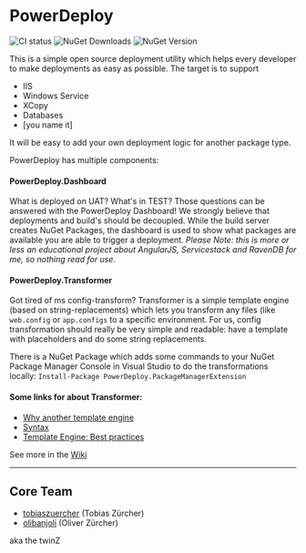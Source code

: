 PowerDeploy
===========
![CI status](https://ci.appveyor.com/api/projects/status/frmeya6j84r4c8o3/branch/master)     ![NuGet Downloads](http://img.shields.io/nuget/dt/PowerDeploy.PackageManagerExtension.svg)     ![NuGet Version](http://img.shields.io/nuget/v/PowerDeploy.PackageManagerExtension.svg)

This is a simple open source deployment utility which helps every developer to make deployments as easy as possible. The target is to support 
* IIS
* Windows Service
* XCopy
* Databases
* [you name it]

It will be easy to add your own deployment logic for another package type.

PowerDeploy has multiple components:

#### PowerDeploy.Dashboard
What is deployed on UAT? What's in TEST? Those questions can be answered with the PowerDeploy Dashboard! We strongly believe that deployments and build's should be decoupled. While the build server creates NuGet Packages, the dashboard is used to show what packages are available you are able to trigger a deployment.
*Please Note: this is more or less an educational project about AngularJS, Servicestack and RavenDB for me, so nothing read for use.*

#### PowerDeploy.Transformer
Got tired of ms config-transform? Transformer is a simple template engine (based on string-replacements) which lets you transform any files (like `web.config` or `app.configs` to a specific environment. For us, config transformation should really be very simple and readable: have a template with placeholders and do some string replacements.

There is a NuGet Package which adds some commands to your NuGet Package Manager Console in Visual Studio to do the transformations locally: `Install-Package PowerDeploy.PackageManagerExtension`

#### Some links for about Transformer:
  * [Why another template engine](https://github.com/tobiaszuercher/PowerDeploy/wiki/Why-another-template-engine)
  * [Syntax](https://github.com/tobiaszuercher/powerdeploy/wiki/Syntax)
  * [Template Engine: Best practices](https://github.com/tobiaszuercher/PowerDeploy/wiki/Template-Engine-Best-Practices)

See more in the [Wiki](https://github.com/tobiaszuercher/powerdeploy/wiki)

-----

## Core Team
 - [tobiaszuercher](https://github.com/tobiaszuercher) (Tobias Zürcher)
 - [olibanjoli](https://github.com/olibanjoli) (Oliver Zürcher)

aka the twinZ
